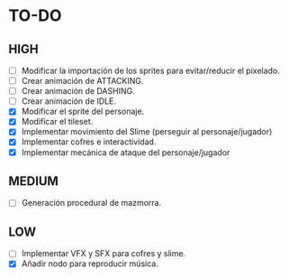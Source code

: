 # TO-DO

## HIGH

- [ ] Modificar la importación de los sprites para evitar/reducir el pixelado.
- [ ] Crear animación de ATTACKING.
- [ ] Crear animación de DASHING.
- [ ] Crear animación de IDLE.
- [x] Modificar el sprite del personaje.
- [x] Modificar el tileset.
- [x] Implementar movimiento del Slime (perseguir al personaje/jugador)
- [x] Implementar cofres e interactividad.
- [x] Implementar mecánica de ataque del personaje/jugador
## MEDIUM

- [ ] Generación procedural de mazmorra.

## LOW

- [ ] Implementar VFX y SFX para cofres y slime.
- [x]  Añadir nodo para reproducir música.
